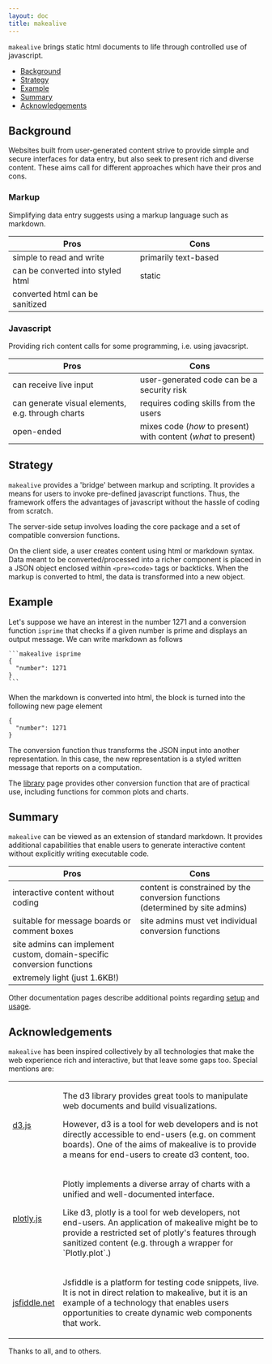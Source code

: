 ```yaml
---
layout: doc
title: makealive
---
```


`makealive` brings static html documents to life through controlled use of javascript.

- [Background](#background)
- [Strategy](#strategy)
- [Example](#library)
- [Summary](#summary)
- [Acknowledgements](#thanks)


<a id="background"></a>
## Background

Websites built from user-generated content strive to provide simple and secure 
interfaces for data entry, but also seek to present rich and diverse content. 
These aims call for different approaches which have their pros and cons.


### Markup

Simplifying data entry suggests using a markup language such as markdown.

<table class="table intro">
<thead>
<tr><th width="50%">Pros</th>
    <th width="50%">Cons</th></tr>
</thead>
<tr><td>simple to read and write</td>
    <td>primarily text-based</td></tr>
<tr><td>can be converted into styled html</td>
    <td>static</td></tr>
<tr><td>converted html can be sanitized</td>
    <td></td></tr>
</table>


### Javascript

Providing rich content calls for some programming, i.e. using javacsript. 

<table class="table intro">
<thead>
<tr><th width="50%">Pros</th>
    <th width="50%">Cons</th></tr>
</thead>
<tr><td>can receive live input</td>
    <td>user-generated code can be a security risk</td></tr>
<tr><td>can generate visual elements, e.g. through charts</td>
    <td>requires coding skills from the users</td></tr>
<tr><td>open-ended</td>
    <td>mixes code (<em>how</em> to present) with content (<em>what</em> to present)</td></tr>
</table>


<a id="strategy"></a>
## Strategy

`makealive` provides a \'bridge\' between markup and scripting. It provides 
a means for users to invoke pre-defined javascript functions. 
Thus, the framework offers the advantages of javascript without the hassle 
of coding from scratch.

The server-side setup involves loading the core package and a set 
of compatible conversion functions. 

On the client side, a user creates content using html or markdown syntax. Data
meant to be converted/processed into a richer component is placed in a
JSON object enclosed within `<pre><code>` tags or backticks. 
When the markup is converted to html, the data is transformed into a new object.


<a id="library"></a>
## Example

Let\'s suppose we have an interest in the number 1271 and a conversion function 
`isprime` that checks if a given number is prime and displays an output 
message. We can write markdown as follows

<pre><code>```makealive isprime
{
  "number": 1271
}
```
</code></pre>

When the markdown is converted into html, the block is turned into the following 
new page element

<pre><code class="makealive isprime">{
  "number": 1271
}
</code></pre>

The conversion function thus transforms the JSON input into another representation. 
In this case, the new representation is a styled written message that reports on 
a computation.

The <a href="lib/index.html">library</a> page provides other conversion function 
that are of practical use, including functions for common plots and charts.



<a id="summary"></a>
## Summary

`makealive` can be viewed as an extension of standard markdown. It provides
additional capabilities that enable users to generate interactive content
without explicitly writing executable code. 

<table class="table intro">
<thead>
<tr><th width="50%">Pros</th>
    <th width="50%">Cons</th></tr>
</thead>
<tr><td>interactive content without coding</td>
    <td>content is constrained by the conversion functions (determined by site
admins)</td></tr>
<tr><td>suitable for message boards or comment boxes</td>
    <td>site admins must vet individual conversion functions</td></tr>
<tr><td>site admins can implement custom, domain-specific conversion functions</td>
    <td></td></tr>
<tr><td>extremely light (just 1.6KB!)</td>
    <td></td></tr>

</table>

Other documentation pages describe additional points regarding 
<a href="docs/server.html">setup</a> and <a href="docs/client.html">usage</a>.


<a id="thanks"></a>
## Acknowledgements

`makealive` has been inspired collectively by all technologies that make the web 
experience rich and interactive, but that leave some gaps too. Special mentions are:

<table class="table intro">

<tr><td><a href="https://d3js.org">d3.js</a></td>
    <td><p>The d3 library provides great tools to manipulate web documents and 
        build visualizations. </p>
        <p>However, d3 is a tool for web developers and is not directly 
        accessible to end-users (e.g. on comment boards). One of the aims of 
        makealive is to provide a means for end-users to create d3 content, too. </p>
</td></tr>

<tr><td><a href="https://plot.ly/javascript/">plotly.js</a></td>
    <td><p>Plotly implements a diverse array of charts with a unified and well-documented 
        interface.</p>        
        <p>Like d3, plotly is a tool for web developers, not end-users. An application
        of makealive might be to provide a restricted set of plotly's features
        through sanitized content (e.g. through a wrapper for `Plotly.plot`.)</p>
</td></tr>

<tr><td><a href="https://jsfiddle.net/">jsfiddle.net</a></td>
    <td><p>Jsfiddle is a platform for testing code snippets, live. It is not in 
        direct relation to makealive, but it is an example of a technology that 
        enables users opportunities to create dynamic web components that work.</p>
    </td></tr>

</table>

Thanks to all, and to others.

